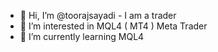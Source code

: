 - 👋 Hi, I’m @toorajsayadi - I am a trader
- 👀 I’m interested in MQL4 ( MT4 ) Meta Trader 
- 🌱 I’m currently learning MQL4


<!---
toorajsayadi/toorajsayadi is a ✨ special ✨ repository because its `README.md` (this file) appears on your GitHub profile.
You can click the Preview link to take a look at your changes.
--->
